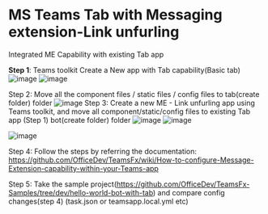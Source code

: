 # MS Teams Tab with Messaging extension-Link unfurling
Integrated ME Capability with existing Tab app

**Step 1**: Teams toolkit Create a New app with Tab capability(Basic tab)
![image](https://github.com/Nikwp2911/TabMELinkUnfurling/assets/120272329/f0be67b4-921a-4edd-b24b-6d0aea70ad41)
![image](https://github.com/Nikwp2911/TabMELinkUnfurling/assets/120272329/7031f682-f31f-44a1-8e10-36880bce270c)

Step 2: Move all the component files / static files / config files to tab(create folder) folder
![image](https://github.com/Nikwp2911/TabMELinkUnfurling/assets/120272329/35bc9338-3300-4c23-ae78-eafd89fc1b7c)
 Step 3: Create a new ME - Link unfurling app using Teams toolkit, and move all component/static/config files to existing Tab app (Step 1) bot(create folder) folder
 ![image](https://github.com/Nikwp2911/TabMELinkUnfurling/assets/120272329/d4553cde-4a1f-4294-9756-a3beadb2bd50)
 ![image](https://github.com/Nikwp2911/TabMELinkUnfurling/assets/120272329/c102ac08-307a-4202-b91f-f14460340d14)

![image](https://github.com/Nikwp2911/TabMELinkUnfurling/assets/120272329/8a190aa1-ccad-4c9c-9074-f12c8ad87cf4)

 Step 4: Follow the steps by referring the documentation:
https://github.com/OfficeDev/TeamsFx/wiki/How-to-configure-Message-Extension-capability-within-your-Teams-app

Step 5: Take the sample project(https://github.com/OfficeDev/TeamsFx-Samples/tree/dev/hello-world-bot-with-tab) and compare config changes(step 4)
(task.json or teamsapp.local.yml etc)
